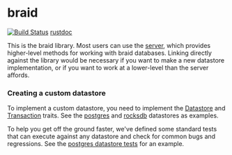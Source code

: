 # braid

[![Build Status](https://travis-ci.org/braidery/lib.svg?branch=master)](https://travis-ci.org/braidery/lib) [rustdoc](https://braidery.github.io/api-doc/braid/index.html)

This is the braid library. Most users can use the [server](https://github.com/braidery/braid), which provides higher-level methods for working with braid databases. Linking directly against the library would be necessary if you want to make a new datastore implementation, or if you want to work at a lower-level than the server affords.

### Creating a custom datastore

To implement a custom datastore, you need to implement the [Datastore](https://braidery.github.io/api-doc/braid/trait.Datastore.html) and [Transaction](https://braidery.github.io/api-doc/braid/trait.Transaction.html) traits. See the [postgres](https://github.com/braidery/lib/blob/develop/src/pg/datastore.rs) and [rocksdb](https://github.com/braidery/lib/blob/develop/src/rdb/datastore.rs) datastores as examples.

To help you get off the ground faster, we've defined some standard tests that can execute against any datastore and check for common bugs and regressions. See the [postgres datastore tests](https://github.com/braidery/lib/blob/develop/src/pg/tests.rs) for an example.
